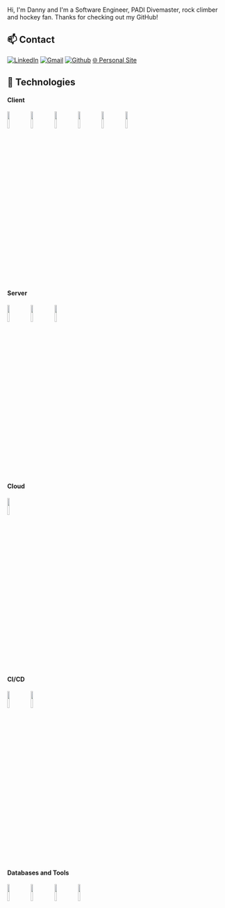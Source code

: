 ###
Hi, I'm Danny and I'm a Software Engineer, PADI Divemaster, rock climber and hockey fan. Thanks for checking out my GitHub!

## 📫 Contact
[![LinkedIn](https://www.vectorlogo.zone/logos/linkedin/linkedin-ar21.svg)](https://www.linkedin.com/in/daniel-armstrong87)
[![Gmail](https://www.vectorlogo.zone/logos/gmail/gmail-icon.svg)](mailto:lenzflare@gmail.com)
[![Github](https://www.vectorlogo.zone/logos/github/github-ar21.svg)](https://github.com/DArmstrong87)
[🌐 Personal Site](https://danielarmstrong.dev/)


## 💾 Technologies


#### Client
  <code><img width="10%" src="https://www.vectorlogo.zone/logos/reactjs/reactjs-ar21.svg"></code>
  <code><img width="10%" src="https://www.vectorlogo.zone/logos/typescriptlang/typescriptlang-ar21.svg"></code>
  <code><img width="10%" src="https://www.vectorlogo.zone/logos/javascript/javascript-ar21.svg"></code>
  <code><img width="10%" src="https://www.vectorlogo.zone/logos/jquery/jquery-ar21.svg"></code>
  <code><img width="10%" src="https://www.vectorlogo.zone/logos/getbootstrap/getbootstrap-ar21.svg"></code>
  <code><img width="10%" src="https://vectorwiki.com/images/AIm9a__cloudinary.svg"></code>

#### Server
  <code><img width="10%" src="https://www.vectorlogo.zone/logos/python/python-ar21.svg"></code>
  <code><img width="10%" src="https://www.vectorlogo.zone/logos/djangoproject/djangoproject-ar21.svg"></code>
  <code><img width="10%" src="https://www.vectorlogo.zone/logos/json/json-ar21.svg"></code>

#### Cloud
  <code><img width="10%" src="https://www.vectorlogo.zone/logos/google_cloud/google_cloud-ar21.svg"></code>

#### CI/CD
  <code><img width="10%" src="https://www.vectorlogo.zone/logos/docker/docker-ar21.svg"></code>
  <code><img width="10%" src="https://www.vectorlogo.zone/logos/github/github-ar21.svg"></code>

#### Databases and Tools
  <code><img width="10%" src="https://www.vectorlogo.zone/logos/gnu_bash/gnu_bash-ar21.svg"></code>
  <code><img width="10%" src="https://www.vectorlogo.zone/logos/postgresql/postgresql-ar21.svg"></code>
  <code><img width="10%" src="https://www.vectorlogo.zone/logos/mysql/mysql-ar21.svg"></code>
  <code><img width="10%" src="https://upload.vectorlogo.zone/logos/q2/images/59933671-b956-46a2-89e7-2355821d1e35.svg"></code>

